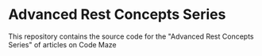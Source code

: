 # Advanced Rest Concepts Series
This repository contains the source code for the "Advanced Rest Concepts Series" of articles on Code Maze
